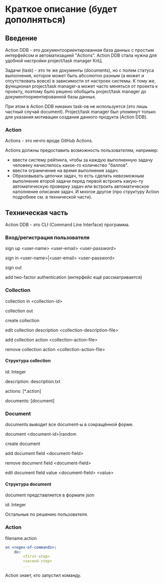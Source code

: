 # Краткое описание (будет дополняться)

## Введение

Action DDB - это документоориентированная база данных
с простым интерфейсом и автоматизацией "Actions".
Action DDB стала нужна для удобной настройки project/task manager КпЦ.

Задачи (task) - это те же документы (documents), но с полем статуса
выполнения, которое может быть абсолютно разным (а может и отсутствовать вовсе) в зависимости
от настроек системы. К тому же, функционал project/task manager-а может часто 
меняться от проекта к проекту, поэтому было решено обобщить project/task manager до 
документоориентированной базы данных.

При этом в Action DDB никаких task-ов не используется (это лишь частный случай document).
Project/task manager был упомянут только для указания мотивации создания данного продукта (Action DDB).

### Action

Actions - это нечто вроде GitHub Actions.

Actions должны предоставить возможность пользователям, например: 
- ввести систему рейтинга,
чтобы за каждую выполненную задачу человеку начислялось какое-то количество "баллов".
- ввести ограничение на время выполнения задач.
- Образовывать цепочки задач, то есть сделать невозможным выполнение второй задачи перед первой
встроить какую-ту автоматическую проверку задач или встроить автоматическое
наполнение описания задач.
И многое другое (про структуру Action подробнее см. в технической части).

## Техническая часть

Action DDB - это CLI (Command Line Interface) программа.

### Вход/регистрация пользователя

sign up \<user-name> \<user-email> \<user-password>

sign in \<user-name>|\<user-email> \<user-password>

sign out

add two-factor authentication (интерфейс ещё рассматривается)

### Collection

collection in \<collection-id>

collection out

create collection

edit collection description \<collection-description-file>

add collection action \<collection-action-file>

remove collection action \<collection-action-file>

#### Структура collection

id: Integer

description: description.txt

actions: \[*.action]

documents: \[document]

### Document

documents выводит все document-ы в сокращённой форме.

document \<document-id>|random

create document

add document field \<document-field>

remove document field \<document-field>

edit document field value \<document-field> \<value>

#### Структура document

document представляется в формате json

id: Integer

Остальные по решению пользователя.

### Action

filename.action

```yml
on <regex-of-commands>:
    do:
        <first-step>
        <second-step>
        ...
```

Action знает, кто запустил команду.

